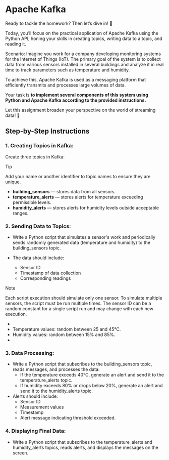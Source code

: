 # Apache Kafka

Ready to tackle the homework? Then let’s dive in! 🎢

Today, you’ll focus on the practical application of Apache Kafka using the Python API, honing your skills in creating topics, writing data to a topic, and reading it.

Scenario:
Imagine you work for a company developing monitoring systems for the Internet of Things (IoT). The primary goal of the system is to collect data from various sensors installed in several buildings and analyze it in real time to track parameters such as temperature and humidity.

To achieve this, Apache Kafka is used as a messaging platform that efficiently transmits and processes large volumes of data.

Your task is **to implement several components of this system using Python and Apache Kafka according to the provided instructions.**

Let this assignment broaden your perspective on the world of streaming data! 🧠

## Step-by-Step Instructions

### 1. Creating Topics in Kafka:

Create three topics in Kafka:

> [!TIP]
> Add your name or another identifier to topic names to ensure they are unique.

- **building_sensors** — stores data from all sensors.
- **temperature_alerts** — stores alerts for temperature exceeding permissible levels.
- **humidity_alerts** — stores alerts for humidity levels outside acceptable ranges.

### 2. Sending Data to Topics:

- Write a Python script that simulates a sensor's work and periodically sends randomly generated data (temperature and humidity) to the building_sensors topic.
- The data should include:

  - Sensor ID
  - Timestamp of data collection
  - Corresponding readings

> [!NOTE]
> Each script execution should simulate only one sensor. To simulate multiple sensors, the script must be run multiple times.
> The sensor ID can be a random constant for a single script run and may change with each new execution.

-
- Temperature values: random between 25 and 45°C.
- Humidity values: random between 15% and 85%.
-

### 3. Data Processing:

- Write a Python script that subscribes to the building_sensors topic, reads messages, and processes the data:
  - If the temperature exceeds 40°C, generate an alert and send it to the temperature_alerts topic.
  - If humidity exceeds 80% or drops below 20%, generate an alert and send it to the humidity_alerts topic.
- Alerts should include:
  - Sensor ID
  - Measurement values
  - Timestamp
  - Alert message indicating threshold exceeded.

### 4. Displaying Final Data:

- Write a Python script that subscribes to the temperature_alerts and humidity_alerts topics, reads alerts, and displays the messages on the screen.
